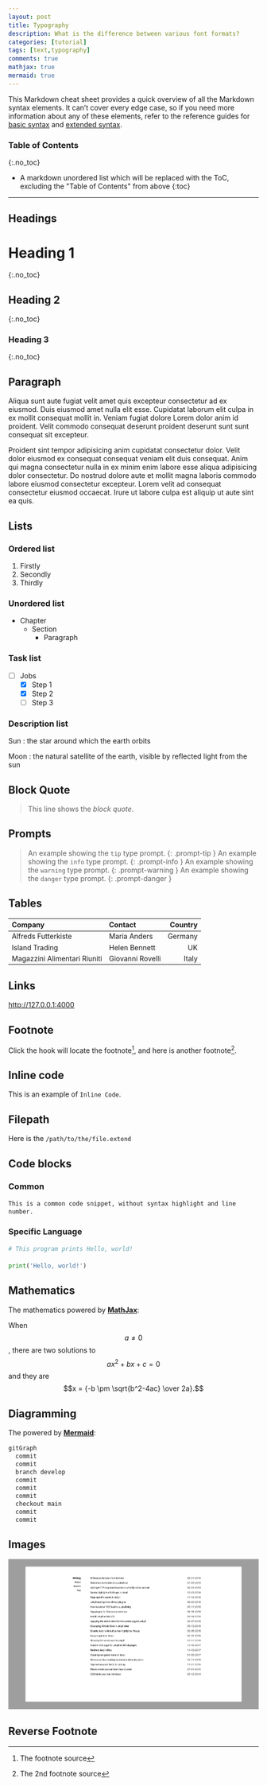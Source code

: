 ```yaml
---
layout: post
title: Typography
description: What is the difference between various font formats?
categories: [tutorial]
tags: [text,typography]
comments: true
mathjax: true
mermaid: true
---
```


This Markdown cheat sheet provides a quick overview of all the Markdown syntax elements. It can’t cover every edge case, so if you need more information about any of these elements, refer to the reference guides for [basic syntax](https://www.markdownguide.org/basic-syntax/) and [extended syntax](https://www.markdownguide.org/extended-syntax/).

### Table of Contents

{:.no_toc}

* A markdown unordered list which will be replaced with the ToC, excluding the "Table of Contents" from above
{:toc}

---

## Headings

# Heading 1

{:.no_toc}

## Heading 2

{:.no_toc}

### Heading 3

{:.no_toc}

## Paragraph

Aliqua sunt aute fugiat velit amet quis excepteur consectetur ad ex eiusmod. Duis eiusmod amet nulla elit esse. Cupidatat laborum elit culpa in ex mollit consequat mollit in. Veniam fugiat dolore Lorem dolor anim id proident. Velit commodo consequat deserunt proident deserunt sunt sunt consequat sit excepteur.

Proident sint tempor adipisicing anim cupidatat consectetur dolor. Velit dolor eiusmod ex consequat consequat veniam elit duis consequat. Anim qui magna consectetur nulla in ex minim enim labore esse aliqua adipisicing dolor consectetur. Do nostrud dolore aute et mollit magna laboris commodo labore eiusmod consectetur excepteur. Lorem velit ad consequat consectetur eiusmod occaecat. Irure ut labore culpa est aliquip ut aute sint ea quis.

## Lists

### Ordered list

1. Firstly
2. Secondly
3. Thirdly

### Unordered list

* Chapter
  * Section
    * Paragraph

### Task list

* [ ] Jobs
  * [x] Step 1
  * [x] Step 2
  * [ ] Step 3

### Description list

Sun
: the star around which the earth orbits

Moon
: the natural satellite of the earth, visible by reflected light from the sun

## Block Quote

> This line shows the _block quote_.

## Prompts

> An example showing the `tip` type prompt.
{: .prompt-tip }
> An example showing the `info` type prompt.
{: .prompt-info }
> An example showing the `warning` type prompt.
{: .prompt-warning }
> An example showing the `danger` type prompt.
{: .prompt-danger }

## Tables

| Company                      | Contact          | Country |
| :--------------------------- | :--------------- | ------: |
| Alfreds Futterkiste          | Maria Anders     | Germany |
| Island Trading               | Helen Bennett    |      UK |
| Magazzini Alimentari Riuniti | Giovanni Rovelli |   Italy |

## Links

<http://127.0.0.1:4000>

## Footnote

Click the hook will locate the footnote[^footnote], and here is another footnote[^fn-nth-2].

## Inline code

This is an example of `Inline Code`.

## Filepath

Here is the `/path/to/the/file.extend`

## Code blocks

### Common

```plain
This is a common code snippet, without syntax highlight and line number.
```

### Specific Language

```python
# This program prints Hello, world!

print('Hello, world!')
```

## Mathematics

The mathematics powered by [**MathJax**](https://www.mathjax.org/):

When $$a \ne 0$$, there are two solutions to $$ ax^2 + bx + c = 0 $$ and they are $$x = {-b \pm \sqrt{b^2-4ac} \over 2a}.$$

## Diagramming

The powered by [**Mermaid**](https://mermaid.js.org/):

```mermaid
gitGraph
  commit
  commit
  branch develop
  commit
  commit
  commit
  checkout main
  commit
  commit
```

## Images

![Jekyll](/screenshot.png)

## Reverse Footnote

[^footnote]: The footnote source
[^fn-nth-2]: The 2nd footnote source
